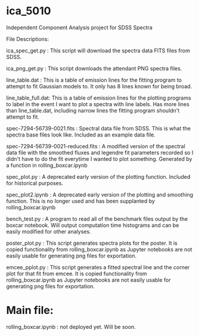 # ica_5010
Independent Component Analysis project for SDSS Spectra

File Descriptions:

ica_spec_get.py : This script will download the spectra data FITS files from SDSS.

ica_png_get.py : This script downloads the attendant PNG spectra files.

line_table.dat : This is a table of emission lines for the fitting program to
  attempt to fit Gaussian models to. It only has 8 lines known for being broad.

line_table_full.dat: This is a table of emission lines for the plotting programs
  to label in the event I want to plot a spectra with line labels. Has more lines
  than line_table.dat, including narrow lines the fitting program shouldn't attempt
  to fit.

spec-7294-56739-0021.fits : Spectral data file from SDSS. This is what the spectra
  base files look like. Included as an example data file.

spec-7294-56739-0021-reduced.fits : A modified version of the spectral data file
  with the smoothed fluxes and legendre fit parameters recorded so I didn't have to
  do the fit everytime I wanted to plot something. Generated by a function in
  rolling_boxcar.ipynb

spec_plot.py : A deprecated early version of the plotting function. Included for
  historical purposes.

spec_plot2.ipynb : A deprecated early version of the plotting and smoothing
  function. This is no longer used and has been supplanted by rolling_boxcar.ipynb

bench_test.py : A program to read all of the benchmark files output by the boxcar
  notebook. Will output computation time histograms and can be easily modified
  for other analyses.

poster_plot.py : This script generates spectra plots for the poster. It is copied
  functionality from rolling_boxcar.ipynb as Jupyter notebooks are not easily
  usable for generating png files for exportation.

emcee_pplot.py : This script generates a fitted spectral line and the corner plot
  for that fit from emcee. It is copied functionality from rolling_boxcar.ipynb
  as Jupyter notebooks are not easily usable for generating png files for
  exportation.

# Main file:
rolling_boxcar.ipynb : not deployed yet. Will be soon.
